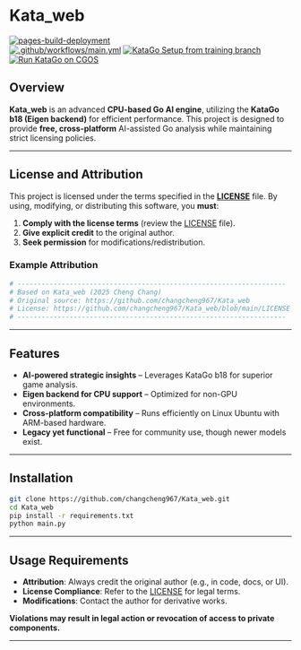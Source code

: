# Kata_web  

[![pages-build-deployment](https://github.com/changcheng967/Kata_web/actions/workflows/pages/pages-build-deployment/badge.svg)](https://github.com/changcheng967/Kata_web/actions/workflows/pages/pages-build-deployment)  
[![.github/workflows/main.yml](https://github.com/changcheng967/Kata_web/actions/workflows/main.yml/badge.svg)](https://github.com/changcheng967/Kata_web/actions/workflows/main.yml)
[![KataGo Setup from training branch](https://github.com/changcheng967/Kata_web/actions/workflows/main.yml/badge.svg)](https://github.com/changcheng967/Kata_web/actions/workflows/main.yml)
[![Run KataGo on CGOS](https://github.com/changcheng967/Kata_web/actions/workflows/run-katago-cgos.yml/badge.svg)](https://github.com/changcheng967/Kata_web/actions/workflows/run-katago-cgos.yml)
## Overview  
**Kata_web** is an advanced **CPU-based Go AI engine**, utilizing the **KataGo b18 (Eigen backend)** for efficient performance. This project is designed to provide **free, cross-platform** AI-assisted Go analysis while maintaining strict licensing policies.  

---

## **License and Attribution**  
This project is licensed under the terms specified in the **[LICENSE](https://github.com/changcheng967/Kata_web/blob/main/LICENSE)** file. By using, modifying, or distributing this software, you **must**:  
1. **Comply with the license terms** (review the [LICENSE](https://github.com/changcheng967/Kata_web/blob/main/LICENSE) file).  
2. **Give explicit credit** to the original author.  
3. **Seek permission** for modifications/redistribution.  

### **Example Attribution**  
```python
# -------------------------------------------------------------------
# Based on Kata_web (2025 Cheng Chang)  
# Original source: https://github.com/changcheng967/Kata_web  
# License: https://github.com/changcheng967/Kata_web/blob/main/LICENSE  
# -------------------------------------------------------------------
```

---

## Features  
- **AI-powered strategic insights** – Leverages KataGo b18 for superior game analysis.  
- **Eigen backend for CPU support** – Optimized for non-GPU environments.  
- **Cross-platform compatibility** – Runs efficiently on Linux Ubuntu with ARM-based hardware.  
- **Legacy yet functional** – Free for community use, though newer models exist.  

---

## Installation  
```bash
git clone https://github.com/changcheng967/Kata_web.git
cd Kata_web
pip install -r requirements.txt
python main.py
```

---

## **Usage Requirements**  
- **Attribution**: Always credit the original author (e.g., in code, docs, or UI).  
- **License Compliance**: Refer to the [LICENSE](https://github.com/changcheng967/Kata_web/blob/main/LICENSE) for legal terms.  
- **Modifications**: Contact the author for derivative works.  

**Violations may result in legal action or revocation of access to private components.**  

---
